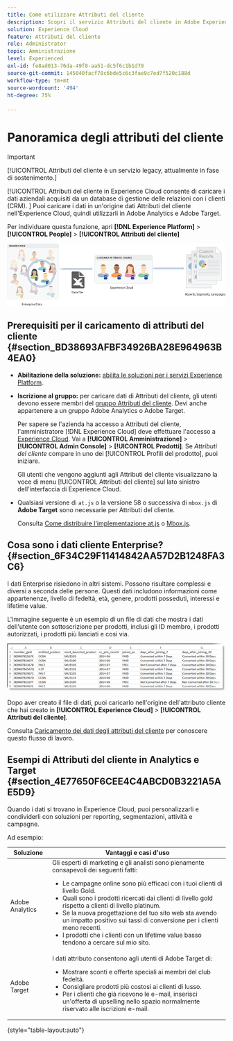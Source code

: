 ```yaml
---
title: Come utilizzare Attributi del cliente
description: Scopri il servizio Attributi del cliente in Adobe Experience Cloud. Scopri come caricare i dati degli attributi del cliente da utilizzare in Adobe Analytics e Adobe Target.
solution: Experience Cloud
feature: Attributi del cliente
role: Administrator
topic: Amministrazione
level: Experienced
exl-id: fe8ad013-76da-49f8-aa51-dc5f6c1b1d79
source-git-commit: 145040facf70c6bde5c6c3fae9c7ed7f520c188d
workflow-type: tm+mt
source-wordcount: '494'
ht-degree: 75%

---
```


# Panoramica degli attributi del cliente

>[!IMPORTANT]
>
>[!UICONTROL Attributi del cliente è un servizio legacy, attualmente in fase di sostenimento.]

[!UICONTROL Attributi del cliente in Experience Cloud consente di caricare i dati aziendali acquisiti da un database di gestione delle relazioni con i clienti (CRM). ] Puoi caricare i dati in un&#39;origine dati Attributi del cliente nell&#39;Experience Cloud, quindi utilizzarli in Adobe Analytics e Adobe Target.

Per individuare questa funzione, apri **[!DNL Experience Platform]** > **[!UICONTROL People]** > **[!UICONTROL Attributi del cliente]**

![](assets/custom_reports.png)

## Prerequisiti per il caricamento di attributi del cliente {#section_BD38693AFBF34926BA28E964963B4EA0}

* **Abilitazione della soluzione:** [abilita le soluzioni per i servizi Experience Platform](core-services.md#concept_07ED1D5C64234E77976E6D572E78FB9C).

* **Iscrizione al gruppo:** per caricare dati di Attributi del cliente, gli utenti devono essere membri del [gruppo Attributi del cliente](admin-getting-started.md#task_3295A85536BF48899A1AB40D207E77E9). Devi anche appartenere a un gruppo Adobe Analytics o Adobe Target.

   Per sapere se l&#39;azienda ha accesso a Attributi del cliente, l&#39;amministratore [!DNL Experience Cloud] deve effettuare l&#39;accesso a [Experience Cloud](https://experience.adobe.com). Vai a **[!UICONTROL Amministrazione]** > **[!UICONTROL Admin Console]** > **[!UICONTROL Prodotti]**. Se *Attributi del cliente* compare in uno dei [!UICONTROL Profili del prodotto], puoi iniziare.

   Gli utenti che vengono aggiunti agli Attributi del cliente visualizzano la voce di menu [!UICONTROL Attributi del cliente] sul lato sinistro dell&#39;interfaccia di Experience Cloud.

* Qualsiasi versione di `at.js` o la versione 58 o successiva di `mbox.js` di **Adobe Target** sono necessarie per Attributi del cliente.

   Consulta [Come distribuire l&#39;implementazione at.js](https://experienceleague.adobe.com/docs/target/using/implement-target/client-side/deploy-at-js/how-to-deployatjs.html?lang=en) o [Mbox.js](https://experienceleague.adobe.com/docs/target/using/implement-target/client-side/mbox-implement/mbox-download.html?lang=en).

## Cosa sono i dati cliente Enterprise? {#section_6F34C29F11414842AA57D2B1248FA3C6}

I dati Enterprise risiedono in altri sistemi. Possono risultare complessi e diversi a seconda delle persone. Questi dati includono informazioni come appartenenze, livello di fedeltà, età, genere, prodotti posseduti, interessi e lifetime value.

L&#39;immagine seguente è un esempio di un file di dati che mostra i dati dell&#39;utente con sottoscrizione per prodotti, inclusi gli ID membro, i prodotti autorizzati, i prodotti più lanciati e così via.

![](assets/01_crs_usecase.png)

Dopo aver creato il file di dati, puoi caricarlo nell&#39;origine dell&#39;attributo cliente che hai creato in **[!UICONTROL Experience Cloud]** > **[!UICONTROL Attributi del cliente]**.

Consulta [Caricamento dei dati degli attributi del cliente](t-crs-usecase.md#task_BCC327B2A0EF4A1BBB2934013AB92B78) per conoscere questo flusso di lavoro.

## Esempi di Attributi del cliente in Analytics e Target {#section_4E77650F6CEE4C4ABCD0B3221A5AE5D9}

Quando i dati si trovano in Experience Cloud, puoi personalizzarli e condividerli con soluzioni per reporting, segmentazioni, attività e campagne.

Ad esempio:

| Soluzione | Vantaggi e casi d&#39;uso |
|--- |--- |
| Adobe Analytics | Gli esperti di marketing e gli analisti sono pienamente consapevoli dei seguenti fatti:<ul><li>Le campagne online sono più efficaci con i tuoi clienti di livello Gold.</li><li>Quali sono i prodotti ricercati dai clienti di livello gold rispetto a clienti di livello platinum.</li><li>Se la nuova progettazione del tuo sito web sta avendo un impatto positivo sui tassi di conversione per i clienti meno recenti.</li><li>I prodotti che i clienti con un lifetime value basso tendono a cercare sul mio sito.</li></ul> |
| Adobe Target | I dati attributo consentono agli utenti di Adobe Target di:<ul><li>Mostrare sconti e offerte speciali ai membri del club fedeltà.</li><li>Consigliare prodotti più costosi ai clienti di lusso.</li><li>Per i clienti che già ricevono le e-mail, inserisci un&#39;offerta di upselling nello spazio normalmente riservato alle iscrizioni e-mail.</li></ul> |

{style=&quot;table-layout:auto&quot;}
